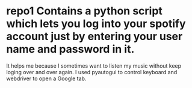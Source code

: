 # repo1 Contains a python script which lets you log into your spotify account just by entering your user name and password in it. 
It helps me because I sometimes want to listen my music without keep loging over and over again. I used pyautogui to control keyboard and webdriver to open a Google tab.
